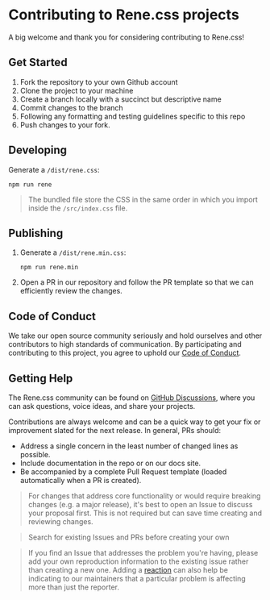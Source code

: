 # Contributing to Rene.css projects

A big welcome and thank you for considering contributing to Rene.css!

## Get Started
1. Fork the repository to your own Github account
2. Clone the project to your machine
3. Create a branch locally with a succinct but descriptive name
4. Commit changes to the branch
5. Following any formatting and testing guidelines specific to this repo
6. Push changes to your fork.

## Developing

Generate a `/dist/rene.css`:
```
npm run rene
```
> The bundled file store the CSS in the same order in which you import inside the `/src/index.css` file.

## Publishing
1. Generate a `/dist/rene.min.css`:
    ```
    npm run rene.min
    ```

2. Open a PR in our repository and follow the PR template so that we can efficiently review the changes.

## Code of Conduct

We take our open source community seriously and hold ourselves and other contributors to high standards of communication. By participating and contributing to this project, you agree to uphold our [Code of Conduct](https://github.com/relateapp/rene.css/blob/main/CODE_OF_CONDUCT.md).

## Getting Help
The Rene.css community can be found on [GitHub Discussions](https://github.com/relateapp/rene.css/discussions), where you can ask questions, voice ideas, and share your projects.

Contributions are always welcome and can be a quick way to get your fix or improvement slated for the next release. In general, PRs should:
- Address a single concern in the least number of changed lines as possible.
- Include documentation in the repo or on our docs site.
- Be accompanied by a complete Pull Request template (loaded automatically when a PR is created).

> For changes that address core functionality or would require breaking changes (e.g. a major release), it's best to open an Issue to discuss your proposal first. This is not required but can save time creating and reviewing changes.

> Search for existing Issues and PRs before creating your own

>If you find an Issue that addresses the problem you're having, please add your own reproduction information to the existing issue rather than creating a new one. Adding a [reaction](https://github.blog/2016-03-10-add-reactions-to-pull-requests-issues-and-comments/) can also help be indicating to our maintainers that a particular problem is affecting more than just the reporter.